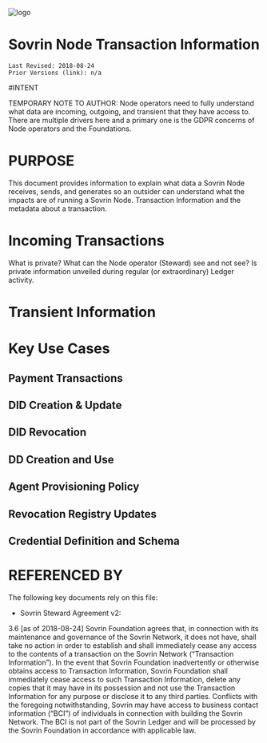 ![logo](/sovrin-controlled-docs/images/banner.png)

# Sovrin Node Transaction Information
```
Last Revised: 2018-08-24
Prior Versions (link): n/a

```

#INTENT

TEMPORARY NOTE TO AUTHOR: Node operators need to fully understand what data are incoming, outgoing, and transient that they have access to. There are multiple drivers here and a primary one is the GDPR concerns of Node operators and the Foundations. 

# PURPOSE

This document provides information to explain what data a Sovrin Node receives, sends, and generates so an outsider can understand what the impacts are of running a Sovrin Node. Transaction Information and the metadata about a transaction.

# Incoming Transactions

What is private? What can the Node operator (Steward) see and not see? Is private information unveiled during regular (or extraordinary) Ledger activity.

# Transient Information 

# Key Use Cases

## Payment Transactions

## DID Creation & Update

## DID Revocation

## DD Creation and Use

## Agent Provisioning Policy

## Revocation Registry Updates

## Credential Definition and Schema

# REFERENCED BY

The following key documents rely on this file:

* Sovrin Steward Agreement v2:

3.6 [as of 2018-08-24] Sovrin Foundation agrees that, in connection with its maintenance and governance of the Sovrin Network, it does not have, shall take no action in order to establish and shall immediately cease any access to the contents of a transaction on the Sovrin Network (“Transaction Information”). In the event that Sovrin Foundation inadvertently or otherwise obtains access to Transaction Information, Sovrin Foundation shall immediately cease access to such Transaction Information, delete any copies that it may have in its possession and not use the Transaction Information for any purpose or disclose it to any third parties. Conflicts with the foregoing notwithstanding, Sovrin may have access to business contact information (“BCI”) of individuals in connection with building the Sovrin Network.  The BCI is not part of the Sovrin Ledger and will be processed by the Sovrin Foundation in accordance with applicable law.
